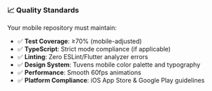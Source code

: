 ### 📈 Quality Standards
Your mobile repository must maintain:
- ✅ **Test Coverage**: ≥70% (mobile-adjusted)
- ✅ **TypeScript**: Strict mode compliance (if applicable)
- ✅ **Linting**: Zero ESLint/Flutter analyzer errors
- ✅ **Design System**: Tuvens mobile color palette and typography
- ✅ **Performance**: Smooth 60fps animations
- ✅ **Platform Compliance**: iOS App Store & Google Play guidelines